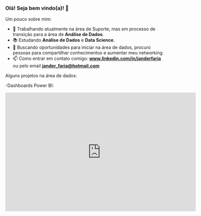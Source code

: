 ### Olá! Seja bem vindo(a)! 👋

Um pouco sobre mim:

- 🔭 Trabalhando atualmente na área de Suporte, mas em processo de transição para a área de <b>Análise de Dados</b>.
- 📚 Estudando <b>Análise de Dados</b> e <b>Data Science</b>.
- 🤔 Buscando oportunidades para iniciar na área de dados, procuro pessoas para compartilhar conhecimentos e aumentar meu networking.
- 📫 Como entrar em contato comigo: <b>www.linkedin.com/in/janderfaria</b> ou pelo email <b>jander_faria@hotmail.com</b>

Alguns projetos na área de dados:

-Dashboards Power BI:
<iframe title="Dados Times Futebol Europeu 2014-2020" width="600" height="373.5" src="https://app.powerbi.com/view?r=eyJrIjoiM2NhODcyODEtZWUzMS00NDFhLTg3ZjAtZGI2OWNjODNlNWI5IiwidCI6ImRiMTZlMjhkLTUyNGItNDkxYy05NzQyLWU5OWJkOTA2ODAzOSJ9&pageName=ReportSection" frameborder="0" allowFullScreen="true"></iframe>



<!--
**janderfaria/janderfaria** is a ✨ _special_ ✨ repository because its `README.md` (this file) appears on your GitHub profile.
-->
